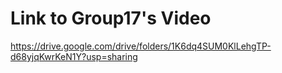 # Link to Group17's Video 
https://drive.google.com/drive/folders/1K6dq4SUM0KlLehgTP-d68yjqKwrKeN1Y?usp=sharing
